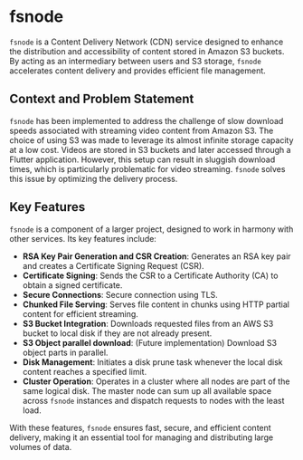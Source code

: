 # fsnode

`fsnode` is a Content Delivery Network (CDN) service designed to enhance the distribution and accessibility of content stored in Amazon S3 buckets. By acting as an intermediary between users and S3 storage, `fsnode` accelerates content delivery and provides efficient file management.

## Context and Problem Statement

`fsnode` has been implemented to address the challenge of slow download speeds associated with streaming video content from Amazon S3. The choice of using S3 was made to leverage its almost infinite storage capacity at a low cost. Videos are stored in S3 buckets and later accessed through a Flutter application. However, this setup can result in sluggish download times, which is particularly problematic for video streaming. `fsnode` solves this issue by optimizing the delivery process.

## Key Features

`fsnode` is a component of a larger project, designed to work in harmony with other services. Its key features include:

- **RSA Key Pair Generation and CSR Creation**: Generates an RSA key pair and creates a Certificate Signing Request (CSR).
- **Certificate Signing**: Sends the CSR to a Certificate Authority (CA) to obtain a signed certificate.
- **Secure Connections**: Secure connection using TLS.
- **Chunked File Serving**: Serves file content in chunks using HTTP partial content for efficient streaming.
- **S3 Bucket Integration**: Downloads requested files from an AWS S3 bucket to local disk if they are not already present.
- **S3 Object parallel download**: (Future implementation) Download S3 object parts in parallel.
- **Disk Management**: Initiates a disk prune task whenever the local disk content reaches a specified limit.
- **Cluster Operation**: Operates in a cluster where all nodes are part of the same logical disk. The master node can sum up all available space across `fsnode` instances and dispatch requests to nodes with the least load.

With these features, `fsnode` ensures fast, secure, and efficient content delivery, making it an essential tool for managing and distributing large volumes of data.